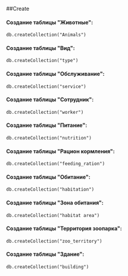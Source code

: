 ##Create

#### Создание таблицы "Животные":
```
db.createCollection("Animals")
```
#### Создание таблицы "Вид":
```
db.createCollection("type")
```
#### Создание таблицы "Обслуживание":
```
db.createCollection("service")
```
#### Создание таблицы "Сотрудник":
```
db.createCollection("worker")
```
#### Создание таблицы "Питание":
```
db.createCollection("nutrition")
```
#### Создание таблицы "Рацион кормления":
```
db.createCollection("feeding_ration")
```
#### Создание таблицы "Обитание":
```
db.createCollection("habitation")
```
#### Создание таблицы "Зона обитания":
```
db.createCollection("habitat area")
```

#### Создание таблицы "Территория зоопарка":
```
db.createCollection("zoo_territory")
```
#### Создание таблицы "Здание":
```
db.createCollection("building")
```

